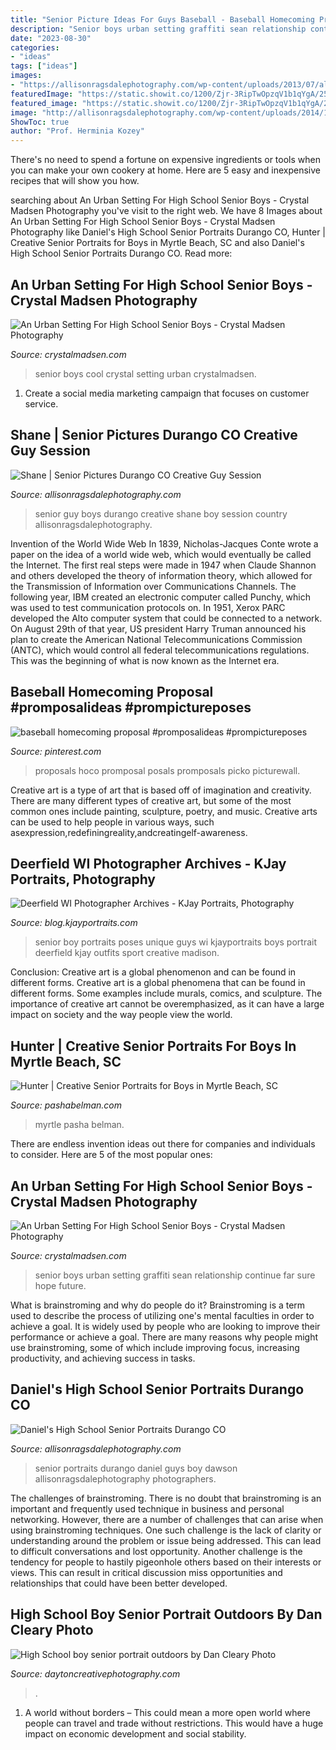 ```yaml
---
title: "Senior Picture Ideas For Guys Baseball - Baseball Homecoming Proposal #promposalideas #prompictureposes"
description: "Senior boys urban setting graffiti sean relationship continue far sure hope future"
date: "2023-08-30"
categories:
- "ideas"
tags: ["ideas"]
images:
- "https://allisonragsdalephotography.com/wp-content/uploads/2013/07/allisonragsdalephotography-7155-681x1024.jpg"
featuredImage: "https://static.showit.co/1200/Zjr-3RipTwOpzqV1b1qYgA/25111/senior_pictures_for_guys_-_senior_photos_with_boys_in_myrtle_beach_sc-17.jpg"
featured_image: "https://static.showit.co/1200/Zjr-3RipTwOpzqV1b1qYgA/25111/senior_pictures_for_guys_-_senior_photos_with_boys_in_myrtle_beach_sc-17.jpg"
image: "http://allisonragsdalephotography.com/wp-content/uploads/2014/12/DSC5309.jpg"
ShowToc: true
author: "Prof. Herminia Kozey"
---
```



There's no need to spend a fortune on expensive ingredients or tools when you can make your own cookery at home. Here are 5 easy and inexpensive recipes that will show you how.

	

		
searching about An Urban Setting For High School Senior Boys - Crystal Madsen Photography you've visit to the right web. We have 8 Images about An Urban Setting For High School Senior Boys - Crystal Madsen Photography like Daniel&#039;s High School Senior Portraits Durango CO, Hunter | Creative Senior Portraits for Boys in Myrtle Beach, SC and also Daniel&#039;s High School Senior Portraits Durango CO. Read more:
		
    
## An Urban Setting For High School Senior Boys - Crystal Madsen Photography

<img loading=lazy src="https://crystalmadsen.com/wp-content/uploads/2012/10/Senior-Photo-Ideas-for-boys_007-682x1024.jpg" onerror="this.onerror=null;this.src='https://tse2.mm.bing.net/th?id=OIP.BbwAsoNYcTuS2FxCgyLxHAHaLH&amp;pid=15.1';" alt="An Urban Setting For High School Senior Boys - Crystal Madsen Photography">

_Source: crystalmadsen.com_

>senior boys cool crystal setting urban crystalmadsen. 

	

1. Create a social media marketing campaign that focuses on customer service.

    
## Shane | Senior Pictures Durango CO Creative Guy Session

<img loading=lazy src="https://allisonragsdalephotography.com/wp-content/uploads/2013/07/allisonragsdalephotography-7155-681x1024.jpg" onerror="this.onerror=null;this.src='https://tse2.mm.bing.net/th?id=OIP.5y90I8mfPO2QUXEVQ4wqlAHaLI&amp;pid=15.1';" alt="Shane | Senior Pictures Durango CO Creative Guy Session">

_Source: allisonragsdalephotography.com_

>senior guy boys durango creative shane boy session country allisonragsdalephotography. 

	

Invention of the World Wide Web
In 1839, Nicholas-Jacques Conte wrote a paper on the idea of a world wide web, which would eventually be called the Internet. The first real steps were made in 1947 when Claude Shannon and others developed the theory of information theory, which allowed for the Transmission of Information over Communications Channels. The following year, IBM created an electronic computer called Punchy, which was used to test communication protocols on. In 1951, Xerox PARC developed the Alto computer system that could be connected to a network. On August 29th of that year, US president Harry Truman announced his plan to create the American National Telecommunications Commission (ANTC), which would control all federal telecommunications regulations. This was the beginning of what is now known as the Internet era.

    
## Baseball Homecoming Proposal #promposalideas #prompictureposes

<img loading=lazy src="https://i.pinimg.com/736x/1a/26/28/1a26285c38878dc647fb16de90ef5486.jpg" onerror="this.onerror=null;this.src='https://tse1.mm.bing.net/th?id=OIP.ZlX5pqycCymwhWX1p6bkdQHaJ3&amp;pid=15.1';" alt="baseball homecoming proposal #promposalideas #prompictureposes">

_Source: pinterest.com_

>proposals hoco promposal posals promposals picko picturewall. 

	

Creative art is a type of art that is based off of imagination and creativity. There are many different types of creative art, but some of the most common ones include painting, sculpture, poetry, and music. Creative arts can be used to help people in various ways, such asexpression,redefiningreality,andcreatingelf-awareness.

    
## Deerfield WI Photographer Archives - KJay Portraits, Photography

<img loading=lazy src="http://blog.kjayportraits.com/wp-content/uploads/2016/02/kjay-web-2016-class-68-of-104H.jpg" onerror="this.onerror=null;this.src='https://tse1.mm.bing.net/th?id=OIP.2i8TGNuCXPA8I8rp8KMrswHaLG&amp;pid=15.1';" alt="Deerfield WI Photographer Archives - KJay Portraits, Photography">

_Source: blog.kjayportraits.com_

>senior boy portraits poses unique guys wi kjayportraits boys portrait deerfield kjay outfits sport creative madison. 

	

Conclusion: Creative art is a global phenomenon and can be found in different forms.
Creative art is a global phenomena that can be found in different forms. Some examples include murals, comics, and sculpture. The importance of creative art cannot be overemphasized, as it can have a large impact on society and the way people view the world.

    
## Hunter | Creative Senior Portraits For Boys In Myrtle Beach, SC

<img loading=lazy src="https://static.showit.co/1200/Zjr-3RipTwOpzqV1b1qYgA/25111/senior_pictures_for_guys_-_senior_photos_with_boys_in_myrtle_beach_sc-17.jpg" onerror="this.onerror=null;this.src='https://tse4.mm.bing.net/th?id=OIP.9Yg7t1z3tDhx3S1XEi0NUAHaE8&amp;pid=15.1';" alt="Hunter | Creative Senior Portraits for Boys in Myrtle Beach, SC">

_Source: pashabelman.com_

>myrtle pasha belman. 

	

There are endless invention ideas out there for companies and individuals to consider. Here are 5 of the most popular ones:

    
## An Urban Setting For High School Senior Boys - Crystal Madsen Photography

<img loading=lazy src="https://crystalmadsen.com/wp-content/uploads/2012/10/Senior-Photo-Ideas-for-boys_002-682x1024.jpg" onerror="this.onerror=null;this.src='https://tse3.mm.bing.net/th?id=OIP.SB9YU7a6FlY7bPHJZ-ywDwHaLH&amp;pid=15.1';" alt="An Urban Setting For High School Senior Boys - Crystal Madsen Photography">

_Source: crystalmadsen.com_

>senior boys urban setting graffiti sean relationship continue far sure hope future. 

	

What is brainstroming and why do people do it?
Brainstroming is a term used to describe the process of utilizing one's mental faculties in order to achieve a goal. It is widely used by people who are looking to improve their performance or achieve a goal. There are many reasons why people might use brainstroming, some of which include improving focus, increasing productivity, and achieving success in tasks.

    
## Daniel&#039;s High School Senior Portraits Durango CO

<img loading=lazy src="http://allisonragsdalephotography.com/wp-content/uploads/2014/12/DSC5309.jpg" onerror="this.onerror=null;this.src='https://tse1.mm.bing.net/th?id=OIP.IVuEEQ1KTgzssfLC9Mls5QHaLI&amp;pid=15.1';" alt="Daniel&#039;s High School Senior Portraits Durango CO">

_Source: allisonragsdalephotography.com_

>senior portraits durango daniel guys boy dawson allisonragsdalephotography photographers. 

	

The challenges of brainstroming.
There is no doubt that brainstroming is an important and frequently used technique in business and personal networking. However, there are a number of challenges that can arise when using brainstroming techniques. One such challenge is the lack of clarity or understanding around the problem or issue being addressed. This can lead to difficult conversations and lost opportunity. Another challenge is the tendency for people to hastily pigeonhole others based on their interests or views. This can result in critical discussion miss opportunities and relationships that could have been better developed.

    
## High School Boy Senior Portrait Outdoors By Dan Cleary Photo

<img loading=lazy src="https://www.daytoncreativephotography.com/wp-content/uploads/2014/06/portrait-of-High-School-senior-boy-in-dugout-with-baseball-glove-and-bat.jpg" onerror="this.onerror=null;this.src='https://tse4.mm.bing.net/th?id=OIP.PD2rb14bzI-o9rMnE7J7GwHaJQ&amp;pid=15.1';" alt="High School boy senior portrait outdoors by Dan Cleary Photo">

_Source: daytoncreativephotography.com_

>. 

	

1. A world without borders – This could mean a more open world where people can travel and trade without restrictions. This would have a huge impact on economic development and social stability. 

